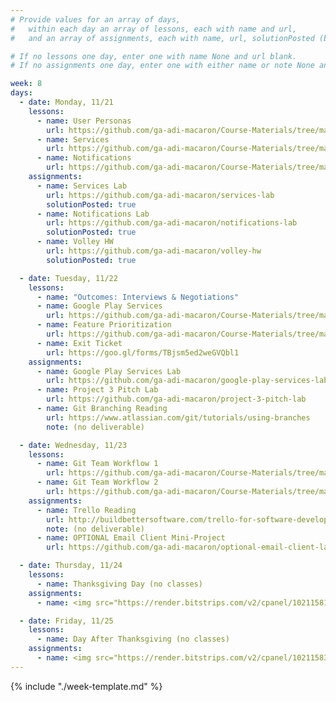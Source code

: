 ```yaml
---
# Provide values for an array of days,
#   within each day an array of lessons, each with name and url,
#   and an array of assignments, each with name, url, solutionPosted (boolean) and note.

# If no lessons one day, enter one with name None and url blank.
# If no assignments one day, enter one with either name or note None and url blank.

week: 8
days:
  - date: Monday, 11/21
    lessons:
      - name: User Personas
        url: https://github.com/ga-adi-macaron/Course-Materials/tree/master/lessons/product-development/user-personas
      - name: Services
        url: https://github.com/ga-adi-macaron/Course-Materials/tree/master/lessons/android-technologies-and-services/services-lesson
      - name: Notifications
        url: https://github.com/ga-adi-macaron/Course-Materials/tree/master/lessons/android-technologies-and-services/notifications-lesson
    assignments:
      - name: Services Lab
        url: https://github.com/ga-adi-macaron/services-lab
        solutionPosted: true
      - name: Notifications Lab
        url: https://github.com/ga-adi-macaron/notifications-lab
        solutionPosted: true
      - name: Volley HW
        url: https://github.com/ga-adi-macaron/volley-hw
        solutionPosted: true

  - date: Tuesday, 11/22
    lessons:
      - name: "Outcomes: Interviews & Negotiations"
      - name: Google Play Services
        url: https://github.com/ga-adi-macaron/Course-Materials/tree/master/lessons/android-technologies-and-services/google-play-services-lesson
      - name: Feature Prioritization
        url: https://github.com/ga-adi-macaron/Course-Materials/tree/master/lessons/product-development/feature-prioritization
      - name: Exit Ticket
        url: https://goo.gl/forms/TBjsm5ed2weGVQbl1
    assignments:
      - name: Google Play Services Lab
        url: https://github.com/ga-adi-macaron/google-play-services-lab
      - name: Project 3 Pitch Lab
        url: https://github.com/ga-adi-macaron/project-3-pitch-lab
      - name: Git Branching Reading
        url: https://www.atlassian.com/git/tutorials/using-branches
        note: (no deliverable)

  - date: Wednesday, 11/23
    lessons:
      - name: Git Team Workflow 1
        url: https://github.com/ga-adi-macaron/Course-Materials/tree/master/lessons/workflow-and-dev-tools/git-team-workflow-1
      - name: Git Team Workflow 2
        url: https://github.com/ga-adi-macaron/Course-Materials/tree/master/lessons/workflow-and-dev-tools/git-team-workflow-2
    assignments:
      - name: Trello Reading
        url: http://buildbettersoftware.com/trello-for-software-development
        note: (no deliverable)
      - name: OPTIONAL Email Client Mini-Project
        url: https://github.com/ga-adi-macaron/optional-email-client-lab

  - date: Thursday, 11/24
    lessons:
      - name: Thanksgiving Day (no classes)
    assignments:
      - name: <img src="https://render.bitstrips.com/v2/cpanel/10211581-205539203_12-s1-v1.png?transparent=1">

  - date: Friday, 11/25
    lessons:
      - name: Day After Thanksgiving (no classes)
    assignments:
      - name: <img src="https://render.bitstrips.com/v2/cpanel/10211583-205539203_12-s1-v1.png?transparent=1">
---
```


{% include "./week-template.md" %}
